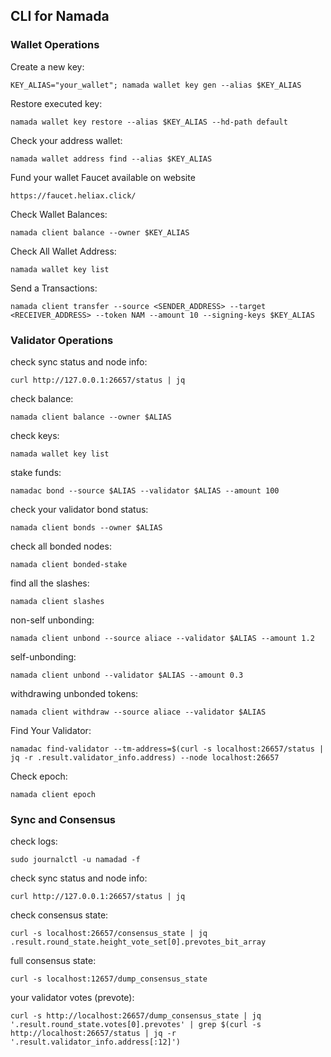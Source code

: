 ## CLI for Namada

### Wallet Operations

Create a new key:
```
KEY_ALIAS="your_wallet"; namada wallet key gen --alias $KEY_ALIAS
```

Restore executed key:
```
namada wallet key restore --alias $KEY_ALIAS --hd-path default
```

Check your address wallet:
```
namada wallet address find --alias $KEY_ALIAS
```

Fund your wallet
Faucet available on website
```
https://faucet.heliax.click/
```

Check Wallet Balances:
```
namada client balance --owner $KEY_ALIAS
```

Check All Wallet Address:
```
namada wallet key list
```

Send a Transactions:
``` 
namada client transfer --source <SENDER_ADDRESS> --target <RECEIVER_ADDRESS> --token NAM --amount 10 --signing-keys $KEY_ALIAS
```

### Validator Operations
check sync status and node info:
```
curl http://127.0.0.1:26657/status | jq
```

check balance:
```
namada client balance --owner $ALIAS
```

check keys:
```
namada wallet key list
```

stake funds:
```
namadac bond --source $ALIAS --validator $ALIAS --amount 100
```

check your validator bond status:
```
namada client bonds --owner $ALIAS
```

check all bonded nodes:
```
namada client bonded-stake
```

find all the slashes:
```
namada client slashes
```

non-self unbonding:
```
namada client unbond --source aliace --validator $ALIAS --amount 1.2
```

self-unbonding:
```
namada client unbond --validator $ALIAS --amount 0.3
```

withdrawing unbonded tokens:
```
namada client withdraw --source aliace --validator $ALIAS
```

Find Your Validator:
```
namadac find-validator --tm-address=$(curl -s localhost:26657/status | jq -r .result.validator_info.address) --node localhost:26657
```

Check epoch:
```
namada client epoch
```

### Sync and Consensus
check logs:
```
sudo journalctl -u namadad -f
```

check sync status and node info:
```
curl http://127.0.0.1:26657/status | jq
```

check consensus state:
```
curl -s localhost:26657/consensus_state | jq .result.round_state.height_vote_set[0].prevotes_bit_array
```

full consensus state:
```
curl -s localhost:12657/dump_consensus_state
```

your validator votes (prevote):
```
curl -s http://localhost:26657/dump_consensus_state | jq '.result.round_state.votes[0].prevotes' | grep $(curl -s http://localhost:26657/status | jq -r '.result.validator_info.address[:12]')
```
